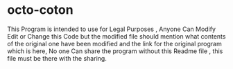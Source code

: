 # octo-coton
This Program is intended to use for Legal Purposes , 
Anyone Can Modify Edit or Change this Code but the modified file should mention 
what contents of the original one have been modified and 
the link for the original program which is here, 
No one Can share the program without this Readme file , 
this file must be there with the sharing.
